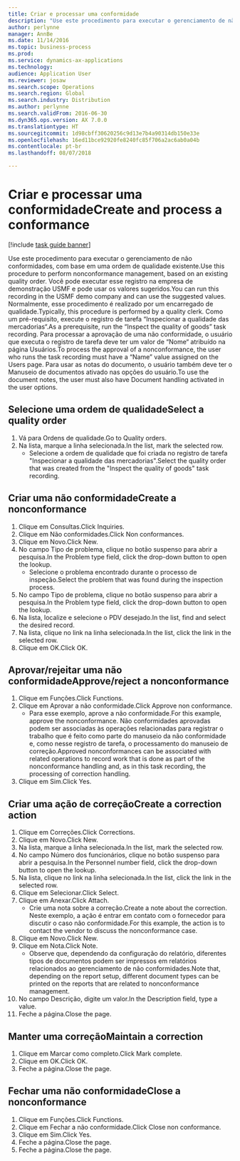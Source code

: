```yaml
---
title: Criar e processar uma conformidade
description: "Use este procedimento para executar o gerenciamento de não conformidades, com base em uma ordem de qualidade existente."
author: perlynne
manager: AnnBe
ms.date: 11/14/2016
ms.topic: business-process
ms.prod: 
ms.service: dynamics-ax-applications
ms.technology: 
audience: Application User
ms.reviewer: josaw
ms.search.scope: Operations
ms.search.region: Global
ms.search.industry: Distribution
ms.author: perlynne
ms.search.validFrom: 2016-06-30
ms.dyn365.ops.version: AX 7.0.0
ms.translationtype: HT
ms.sourcegitcommit: 1d98cbff30620256c9d13e7b4a90314db150e33e
ms.openlocfilehash: 16ed11bce92920fe8240fc85f706a2ac6ab0a04b
ms.contentlocale: pt-br
ms.lasthandoff: 08/07/2018

---
```

# <a name="create-and-process-a-conformance"></a><span data-ttu-id="2ffa0-103">Criar e processar uma conformidade</span><span class="sxs-lookup"><span data-stu-id="2ffa0-103">Create and process a conformance</span></span>

[!include [task guide banner](../../includes/task-guide-banner.md)]

<span data-ttu-id="2ffa0-104">Use este procedimento para executar o gerenciamento de não conformidades, com base em uma ordem de qualidade existente.</span><span class="sxs-lookup"><span data-stu-id="2ffa0-104">Use this procedure to perform nonconformance management, based on an existing quality order.</span></span> <span data-ttu-id="2ffa0-105">Você pode executar esse registro na empresa de demonstração USMF e pode usar os valores sugeridos.</span><span class="sxs-lookup"><span data-stu-id="2ffa0-105">You can run this recording in the USMF demo company and can use the suggested values.</span></span> <span data-ttu-id="2ffa0-106">Normalmente, esse procedimento é realizado por um encarregado de qualidade.</span><span class="sxs-lookup"><span data-stu-id="2ffa0-106">Typically, this procedure is performed by a quality clerk.</span></span>  <span data-ttu-id="2ffa0-107">Como um pré-requisito, execute o registro de tarefa “Inspecionar a qualidade das mercadorias“.</span><span class="sxs-lookup"><span data-stu-id="2ffa0-107">As a prerequisite, run the “Inspect the quality of goods” task recording.</span></span> <span data-ttu-id="2ffa0-108">Para processar a aprovação de uma não conformidade, o usuário que executa o registro de tarefa deve ter um valor de “Nome“ atribuído na página Usuários.</span><span class="sxs-lookup"><span data-stu-id="2ffa0-108">To process the approval of a nonconformance, the user who runs the task recording must have a “Name” value assigned on the Users page.</span></span> <span data-ttu-id="2ffa0-109">Para usar as notas do documento, o usuário também deve ter o Manuseio de documentos ativado nas opções do usuário.</span><span class="sxs-lookup"><span data-stu-id="2ffa0-109">To use the document notes, the user must also have Document handling activated in the user options.</span></span>


## <a name="select-a-quality-order"></a><span data-ttu-id="2ffa0-110">Selecione uma ordem de qualidade</span><span class="sxs-lookup"><span data-stu-id="2ffa0-110">Select a quality order</span></span>
1. <span data-ttu-id="2ffa0-111">Vá para Ordens de qualidade.</span><span class="sxs-lookup"><span data-stu-id="2ffa0-111">Go to Quality orders.</span></span>
2. <span data-ttu-id="2ffa0-112">Na lista, marque a linha selecionada.</span><span class="sxs-lookup"><span data-stu-id="2ffa0-112">In the list, mark the selected row.</span></span>
    * <span data-ttu-id="2ffa0-113">Selecione a ordem de qualidade que foi criada no registro de tarefa "Inspecionar a qualidade das mercadorias".</span><span class="sxs-lookup"><span data-stu-id="2ffa0-113">Select the quality order that was created from the "Inspect the quality of goods" task recording.</span></span>  

## <a name="create-a-nonconformance"></a><span data-ttu-id="2ffa0-114">Criar uma não conformidade</span><span class="sxs-lookup"><span data-stu-id="2ffa0-114">Create a nonconformance</span></span>
1. <span data-ttu-id="2ffa0-115">Clique em Consultas.</span><span class="sxs-lookup"><span data-stu-id="2ffa0-115">Click Inquiries.</span></span>
2. <span data-ttu-id="2ffa0-116">Clique em Não conformidades.</span><span class="sxs-lookup"><span data-stu-id="2ffa0-116">Click Non conformances.</span></span>
3. <span data-ttu-id="2ffa0-117">Clique em Novo.</span><span class="sxs-lookup"><span data-stu-id="2ffa0-117">Click New.</span></span>
4. <span data-ttu-id="2ffa0-118">No campo Tipo de problema, clique no botão suspenso para abrir a pesquisa.</span><span class="sxs-lookup"><span data-stu-id="2ffa0-118">In the Problem type field, click the drop-down button to open the lookup.</span></span>
    * <span data-ttu-id="2ffa0-119">Selecione o problema encontrado durante o processo de inspeção.</span><span class="sxs-lookup"><span data-stu-id="2ffa0-119">Select the problem that was found during the inspection process.</span></span>  
5. <span data-ttu-id="2ffa0-120">No campo Tipo de problema, clique no botão suspenso para abrir a pesquisa.</span><span class="sxs-lookup"><span data-stu-id="2ffa0-120">In the Problem type field, click the drop-down button to open the lookup.</span></span>
6. <span data-ttu-id="2ffa0-121">Na lista, localize e selecione o PDV desejado.</span><span class="sxs-lookup"><span data-stu-id="2ffa0-121">In the list, find and select the desired record.</span></span>
7. <span data-ttu-id="2ffa0-122">Na lista, clique no link na linha selecionada.</span><span class="sxs-lookup"><span data-stu-id="2ffa0-122">In the list, click the link in the selected row.</span></span>
8. <span data-ttu-id="2ffa0-123">Clique em OK.</span><span class="sxs-lookup"><span data-stu-id="2ffa0-123">Click OK.</span></span>

## <a name="approvereject-a-nonconformance"></a><span data-ttu-id="2ffa0-124">Aprovar/rejeitar uma não conformidade</span><span class="sxs-lookup"><span data-stu-id="2ffa0-124">Approve/reject a nonconformance</span></span>
1. <span data-ttu-id="2ffa0-125">Clique em Funções.</span><span class="sxs-lookup"><span data-stu-id="2ffa0-125">Click Functions.</span></span>
2. <span data-ttu-id="2ffa0-126">Clique em Aprovar a não conformidade.</span><span class="sxs-lookup"><span data-stu-id="2ffa0-126">Click Approve non conformance.</span></span>
    * <span data-ttu-id="2ffa0-127">Para esse exemplo, aprove a não conformidade.</span><span class="sxs-lookup"><span data-stu-id="2ffa0-127">For this example, approve the nonconformance.</span></span> <span data-ttu-id="2ffa0-128">Não conformidades aprovadas podem ser associadas às operações relacionadas para registrar o trabalho que é feito como parte do manuseio da não conformidade e, como nesse registro de tarefa, o processamento do manuseio de correção.</span><span class="sxs-lookup"><span data-stu-id="2ffa0-128">Approved nonconformances can be associated with related operations to record work that is done as part of the nonconformance handling and, as in this task recording, the processing of correction handling.</span></span>  
3. <span data-ttu-id="2ffa0-129">Clique em Sim.</span><span class="sxs-lookup"><span data-stu-id="2ffa0-129">Click Yes.</span></span>

## <a name="create-a-correction-action"></a><span data-ttu-id="2ffa0-130">Criar uma ação de correção</span><span class="sxs-lookup"><span data-stu-id="2ffa0-130">Create a correction action</span></span>
1. <span data-ttu-id="2ffa0-131">Clique em Correções.</span><span class="sxs-lookup"><span data-stu-id="2ffa0-131">Click Corrections.</span></span>
2. <span data-ttu-id="2ffa0-132">Clique em Novo.</span><span class="sxs-lookup"><span data-stu-id="2ffa0-132">Click New.</span></span>
3. <span data-ttu-id="2ffa0-133">Na lista, marque a linha selecionada.</span><span class="sxs-lookup"><span data-stu-id="2ffa0-133">In the list, mark the selected row.</span></span>
4. <span data-ttu-id="2ffa0-134">No campo Número dos funcionários, clique no botão suspenso para abrir a pesquisa.</span><span class="sxs-lookup"><span data-stu-id="2ffa0-134">In the Personnel number field, click the drop-down button to open the lookup.</span></span>
5. <span data-ttu-id="2ffa0-135">Na lista, clique no link na linha selecionada.</span><span class="sxs-lookup"><span data-stu-id="2ffa0-135">In the list, click the link in the selected row.</span></span>
6. <span data-ttu-id="2ffa0-136">Clique em Selecionar.</span><span class="sxs-lookup"><span data-stu-id="2ffa0-136">Click Select.</span></span>
7. <span data-ttu-id="2ffa0-137">Clique em Anexar.</span><span class="sxs-lookup"><span data-stu-id="2ffa0-137">Click Attach.</span></span>
    * <span data-ttu-id="2ffa0-138">Crie uma nota sobre a correção.</span><span class="sxs-lookup"><span data-stu-id="2ffa0-138">Create a note about the correction.</span></span> <span data-ttu-id="2ffa0-139">Neste exemplo, a ação é entrar em contato com o fornecedor para discutir o caso não conformidade.</span><span class="sxs-lookup"><span data-stu-id="2ffa0-139">For this example, the action is to contact the vendor to discuss the nonconformance case.</span></span>  
8. <span data-ttu-id="2ffa0-140">Clique em Novo.</span><span class="sxs-lookup"><span data-stu-id="2ffa0-140">Click New.</span></span>
9. <span data-ttu-id="2ffa0-141">Clique em Nota.</span><span class="sxs-lookup"><span data-stu-id="2ffa0-141">Click Note.</span></span>
    * <span data-ttu-id="2ffa0-142">Observe que, dependendo da configuração do relatório, diferentes tipos de documentos podem ser impressos em relatórios relacionados ao gerenciamento de não conformidades.</span><span class="sxs-lookup"><span data-stu-id="2ffa0-142">Note that, depending on the report setup, different document types can be printed on the reports that are related to nonconformance management.</span></span>  
10. <span data-ttu-id="2ffa0-143">No campo Descrição, digite um valor.</span><span class="sxs-lookup"><span data-stu-id="2ffa0-143">In the Description field, type a value.</span></span>
11. <span data-ttu-id="2ffa0-144">Feche a página.</span><span class="sxs-lookup"><span data-stu-id="2ffa0-144">Close the page.</span></span>

## <a name="maintain-a-correction"></a><span data-ttu-id="2ffa0-145">Manter uma correção</span><span class="sxs-lookup"><span data-stu-id="2ffa0-145">Maintain a correction</span></span>
1. <span data-ttu-id="2ffa0-146">Clique em Marcar como completo.</span><span class="sxs-lookup"><span data-stu-id="2ffa0-146">Click Mark complete.</span></span>
2. <span data-ttu-id="2ffa0-147">Clique em OK.</span><span class="sxs-lookup"><span data-stu-id="2ffa0-147">Click OK.</span></span>
3. <span data-ttu-id="2ffa0-148">Feche a página.</span><span class="sxs-lookup"><span data-stu-id="2ffa0-148">Close the page.</span></span>

## <a name="close-a-nonconformance"></a><span data-ttu-id="2ffa0-149">Fechar uma não conformidade</span><span class="sxs-lookup"><span data-stu-id="2ffa0-149">Close a nonconformance</span></span>
1. <span data-ttu-id="2ffa0-150">Clique em Funções.</span><span class="sxs-lookup"><span data-stu-id="2ffa0-150">Click Functions.</span></span>
2. <span data-ttu-id="2ffa0-151">Clique em Fechar a não conformidade.</span><span class="sxs-lookup"><span data-stu-id="2ffa0-151">Click Close non conformance.</span></span>
3. <span data-ttu-id="2ffa0-152">Clique em Sim.</span><span class="sxs-lookup"><span data-stu-id="2ffa0-152">Click Yes.</span></span>
4. <span data-ttu-id="2ffa0-153">Feche a página.</span><span class="sxs-lookup"><span data-stu-id="2ffa0-153">Close the page.</span></span>
5. <span data-ttu-id="2ffa0-154">Feche a página.</span><span class="sxs-lookup"><span data-stu-id="2ffa0-154">Close the page.</span></span>

